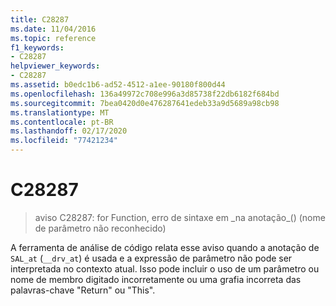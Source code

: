 ```yaml
---
title: C28287
ms.date: 11/04/2016
ms.topic: reference
f1_keywords:
- C28287
helpviewer_keywords:
- C28287
ms.assetid: b0edc1b6-ad52-4512-a1ee-90180f800d44
ms.openlocfilehash: 136a49972c708e996a3d85738f22db6182f684bd
ms.sourcegitcommit: 7bea0420d0e476287641edeb33a9d5689a98cb98
ms.translationtype: MT
ms.contentlocale: pt-BR
ms.lasthandoff: 02/17/2020
ms.locfileid: "77421234"
---
```

# <a name="c28287"></a>C28287

> aviso C28287: for Function, erro de sintaxe em \_na anotação\_() (nome de parâmetro não reconhecido)

A ferramenta de análise de código relata esse aviso quando a anotação de `SAL_at` (`__drv_at`) é usada e a expressão de parâmetro não pode ser interpretada no contexto atual. Isso pode incluir o uso de um parâmetro ou nome de membro digitado incorretamente ou uma grafia incorreta das palavras-chave "Return" ou "This".
